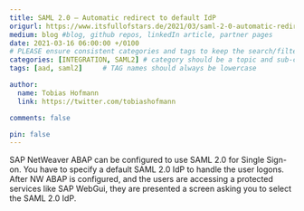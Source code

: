 ```yaml
---
title: SAML 2.0 – Automatic redirect to default IdP
origurl: https://www.itsfullofstars.de/2021/03/saml-2-0-automatic-redirect-to-default-idp/
medium: blog #blog, github repos, linkedIn article, partner pages
date: 2021-03-16 06:00:00 +/0100
# PLEASE ensure consistent categories and tags to keep the search/filtering meaningful!
categories: [INTEGRATION, SAML2] # category should be a topic and sub-category primary product
tags: [aad, saml2]     # TAG names should always be lowercase

author:
  name: Tobias Hofmann
  link: https://twitter.com/tobiashofmann

comments: false

pin: false
---
```


 SAP NetWeaver ABAP can be configured to use SAML 2.0 for Single Sign-on. You have to specify a default SAML 2.0 IdP to handle the user logons. After NW ABAP is configured, and the users are accessing a protected services like SAP WebGui, they are presented a screen asking you to select the SAML 2.0 IdP.
